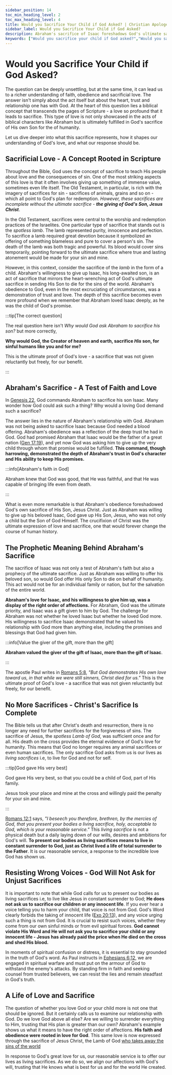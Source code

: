 ```yaml
---
sidebar_position: 14
toc_min_heading_level: 2
toc_max_heading_level: 4
title: Would you Sacrifice Your Child if God Asked? | Christian Apologetics
sidebar_label: Would you Sacrifice Your Child if God Asked?
description: Abraham's sacrifice of Isaac foreshadows God's ultimate sacrifice of Jesus for you and me. Both exemplify sacrificial love and obedient faith in God's plan. Our response is to live as living sacrifices.
keywords: ["Would you sacrifice your child if God asked?","Would you sacrifice your child if God asked you?","Abraham's Sacrifice","Biblical Sacrifice","God's Love","Jesus Christ's Sacrifice","Sacrificial Love","Faith and Obedience","Old Testament Sacrifices","New Testament Teachings","Trust in God","Voice of God vs. Evil Voices","Human Redemption","Innocent Sacrifice"]
---
```


# Would you Sacrifice Your Child if God Asked?

The question can be deeply unsettling, but at the same time, it can lead us to a richer understanding of faith,
obedience and sacrificial love. The answer isn't simply about the act itself but about the heart, trust and
relationship one has with God. At the heart of this question lies a biblical concept that transcends the pages
of Scripture - a love so profound that it leads to sacrifice. This type of love is not only showcased in the acts
of biblical characters like Abraham but is ultimately fulfilled in God's sacrifice of His own Son for the 
of humanity.

Let us dive deeper into what this sacrifice represents, how it shapes our understanding of God's love, and what our
response should be.

## Sacrificial Love - A Concept Rooted in Scripture

Throughout the Bible, God uses the concept of sacrifice to teach His people about love and the consequences of sin.
One of the most striking aspects of this love is that it often involves giving up something of immense value, sometimes
even life itself. The Old Testament, in particular, is rich with the imagery of sacrifices for sin - sacrifices of
animals, grains and so on - which all point to God's plan for redemption. *However, these sacrifices are incomplete
without the ultimate sacrifice* - ***the giving of God's Son, Jesus Christ***.

In the Old Testament, sacrifices were central to the worship and redemption practices of the Israelites. One
particular type of sacrifice that stands out is the *spotless lamb*. The lamb represented purity, innocence and
perfection. To sacrifice a lamb required great devotion because it symbolized an offering of something blameless
and pure to cover a person's sin. The death of the lamb was both tragic and powerful. Its blood would cover
sins temporarily, pointing forward to the ultimate sacrifice where true and lasting atonement would be made for
your sin and mine.

However, in this context, consider the sacrifice of the *lamb* in the form of a child. Abraham's willingness to
give up Isaac, his long-awaited son, is an act of sacrifice that mirrors the heart-wrenching act of God's ultimate
sacrifice in sending His Son to die for the sins of the world. Abraham's obedience to God, even in the most
excruciating of circumstances, was a demonstration of trust and love. The depth of this sacrifice becomes
even more profound when we remember that Abraham loved Isaac deeply, as he was the child of God's promise. 

:::tip[The correct question]

The real question here isn't *Why would God ask Abraham to sacrifice his son?* but more correctly,

**Why would God, the Creator of heaven and earth, sacrifice *His* son, for sinful humans like you and for me?**

This is the ultimate proof of God's love - a sacrifice that was not given reluctantly but freely, for our benefit.

:::

## Abraham's Sacrifice - A Test of Faith and Love

In [Genesis 22](https://www.biblegateway.com/passage/?search=Genesis%2022&version=NKJV), God commands Abraham
to sacrifice his son Isaac. Many wonder how God could ask such a thing? Why would a loving God demand such
a sacrifice?

The answer lies in the nature of Abraham's relationship with God. Abraham was not being asked to sacrifice Isaac
because God needed a blood offering. Abraham's obedience was a reflection of the deep trust he had in God. God
had promised Abraham that Isaac would be the father of a great nation
([Gen 17:19](https://www.biblegateway.com/passage/?search=Gen%2017%3A19&version=NKJV)), and yet now God was
asking him to give up the very child through whom that promise would be fulfilled. **This command, though harrowing,
demonstrated the depth of Abraham's trust in God's character and His ability to keep His promises.** 

:::info[Abraham's faith in God]

Abraham knew that God was good, that He was faithful, and that He was capable of bringing life even from death.

:::

What is even more remarkable is that Abraham's obedience foreshadowed God's own sacrifice of His Son, Jesus Christ.
Just as Abraham was willing to give up his beloved Isaac, God gave up His Son, Jesus, who was not only a child but
the Son of God Himself. The crucifixion of Christ was the ultimate expression of love and sacrifice, one that would
forever change the course of human history.

## The Prophetic Meaning Behind Abraham's Sacrifice

The sacrifice of Isaac was not only a test of Abraham's faith but also a prophecy of the ultimate sacrifice.
Just as Abraham was willing to offer his beloved son, so would God offer His only Son to die on behalf of humanity.
This act would not be for an individual family or nation, but for the salvation of the entire world.

**Abraham's love for Isaac, and his willingness to give him up, was a display of the right order of affections.**
For Abraham, God was the ultimate priority, and Isaac was a gift given to him by God. The challenge for Abraham
was not whether he loved Isaac but whether he loved God more. His willingness to sacrifice Isaac demonstrated
that he valued his relationship with God more than anything else, including the promises and blessings that God
had given him. 

:::info[Value the giver of the gift, more than the gift]

**Abraham valued the giver of the gift of Isaac, more than the gift of Isaac**.

:::

The apostle Paul writes in [Romans 5:8](https://www.biblegateway.com/passage/?search=rom%205%3A8&version=NKJV),
*"But God demonstrates His own love toward us, in that while we were still sinners, Christ died for us."*
This is the ultimate proof of God's love - a sacrifice that was not given reluctantly but freely, for our benefit.

## No More Sacrifices - Christ's Sacrifice Is Complete

The Bible tells us that after Christ's death and resurrection, there is no longer any need for further sacrifices
for the forgiveness of sins. The sacrifice of Jesus, the *spotless Lamb of God*, was sufficient once and for all.
His death on the cross provides the eternal evidence of God's love for humanity. This means that God no longer
requires any animal sacrifices or even human sacrifices. The only sacrifice God asks from us is our lives as
*living sacrifices* i.e, to live for God and not for self.

:::tip[God gave His very best]

God gave His very best, so that you could be a child of God, part of His family.

Jesus took your place and mine at the cross and willingly paid the penalty for your sin and mine.

:::

[Romans 12:1](https://www.biblegateway.com/passage/?search=rom%2012%3A1&version=NKJV) says, *"I beseech you therefore,
brethren, by the mercies of God, that you present your bodies a living sacrifice, holy, acceptable to God, which is
your reasonable service."* This *living sacrifice* is not a physical death but a daily laying down of our wills, desires
and ambitions for God's will. **To present our bodies as living sacrifices means to live in constant surrender to God,
just as Christ lived a life of total surrender to the Father**. It is our reasonable service, a response to the incredible
love God has shown us.

## Resisting Wrong Voices - God Will Not Ask for Unjust Sacrifices

It is important to note that while God calls for us to present our bodies as living sacrifices i.e, to live like Jesus 
in constant surrender to God; **He does not ask us to sacrifice our children or any innocent life**. If you
ever hear a voice telling you to harm your child, that voice is not from God. God's Word clearly
forbids the taking of innocent life ([Exo 20:13](https://www.biblegateway.com/passage/?search=Exo%2020%3A13&version=NKJV)),
and any voice urging such a thing is not from God. It is crucial to resist such voices, whether they come from our own
sinful minds or from evil spiritual forces. **God cannot violate His Word and He will not ask you to sacrifice your child
or any innocent life - Jesus has already paid the price when He died on the cross and shed His blood.**

In moments of spiritual confusion or distress, it is essential to stay grounded in the truth of God's word. As Paul
instructs in [Ephesians 6:12](https://www.biblegateway.com/passage/?search=Ephesians%206%3A12&version=NKJV), we are
engaged in spiritual warfare and must put on the armour of God to withstand the enemy's attacks. By standing firm in
faith and seeking counsel from trusted believers, we can resist the lies and remain steadfast in God's truth.

## A Life of Love and Sacrifice

The question of whether you love God or your child more is not one that should be ignored. But it certainly calls us to
examine our relationship with God. Do we love God above all else? Are we willing to surrender everything to Him,
trusting that His plan is greater than our own? Abraham's example shows us what it means to have the right order
of affections. **His faith and obedience were rooted in love for God**. This same love is now expressed through the
sacrifice of Jesus Christ, the Lamb of God [who takes away the sins of the world](../../jesus/because-he-lives/salvation-and-redemption.md)

In response to God's great love for us, our reasonable service is to offer our lives as living sacrifices. As we do so,
we align our affections with God's will, trusting that He knows what is best for us and for the world He created.
